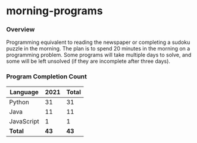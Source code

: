# morning-programs

### Overview

Programming equivalent to reading the newspaper or completing a sudoku puzzle in the morning.  The plan is to spend 20 
minutes in the morning on a programming problem.  Some programs will take multiple days to solve, and some will be left 
unsolved (if they are incomplete after three days).

### Program Completion Count

| Language     | 2021   | Total  |
|--------------|--------|--------|
| Python       | 31     | 31     |
| Java         | 11     | 11     |
| JavaScript   | 1      | 1      |
| **Total**    | **43** | **43** |
